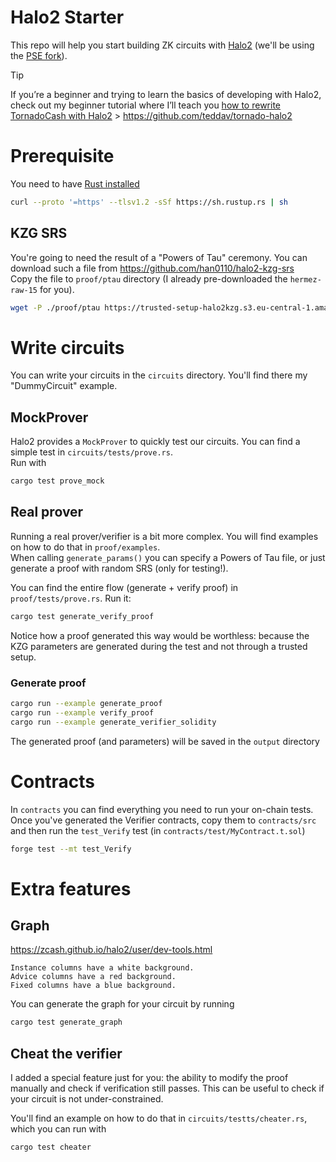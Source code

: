 # Halo2 Starter

This repo will help you start building ZK circuits with [Halo2](https://zcash.github.io/halo2/) (we'll be using the [PSE fork](https://github.com/privacy-scaling-explorations/halo2/)).

> [!TIP]
> If you’re a beginner and trying to learn the basics of developing with Halo2, check out my beginner tutorial where I’ll teach you [how to rewrite TornadoCash with Halo2](https://dev.to/teddav/tornado-cash-with-halo2-62b) > https://github.com/teddav/tornado-halo2

# Prerequisite

You need to have [Rust installed](https://rustup.rs/)

```bash
curl --proto '=https' --tlsv1.2 -sSf https://sh.rustup.rs | sh
```

## KZG SRS

You're going to need the result of a "Powers of Tau" ceremony. You can download such a file from https://github.com/han0110/halo2-kzg-srs  
Copy the file to `proof/ptau` directory (I already pre-downloaded the `hermez-raw-15` for you).

```bash
wget -P ./proof/ptau https://trusted-setup-halo2kzg.s3.eu-central-1.amazonaws.com/hermez-raw-15
```

# Write circuits

You can write your circuits in the `circuits` directory. You'll find there my "DummyCircuit" example.

## MockProver

Halo2 provides a `MockProver` to quickly test our circuits. You can find a simple test in `circuits/tests/prove.rs`.  
Run with

```bash
cargo test prove_mock
```

## Real prover

Running a real prover/verifier is a bit more complex. You will find examples on how to do that in `proof/examples`.  
When calling `generate_params()` you can specify a Powers of Tau file, or just generate a proof with random SRS (only for testing!).

You can find the entire flow (generate + verify proof) in `proof/tests/prove.rs`.
Run it:

```bash
cargo test generate_verify_proof
```

Notice how a proof generated this way would be worthless: because the KZG parameters are generated during the test and not through a trusted setup.

### Generate proof

```bash
cargo run --example generate_proof
cargo run --example verify_proof
cargo run --example generate_verifier_solidity
```

The generated proof (and parameters) will be saved in the `output` directory

# Contracts

In `contracts` you can find everything you need to run your on-chain tests.  
Once you've generated the Verifier contracts, copy them to `contracts/src` and then run the `test_Verify` test (in `contracts/test/MyContract.t.sol`)

```bash
forge test --mt test_Verify
```

# Extra features

## Graph

https://zcash.github.io/halo2/user/dev-tools.html

```
Instance columns have a white background.
Advice columns have a red background.
Fixed columns have a blue background.
```

You can generate the graph for your circuit by running

```bash
cargo test generate_graph
```

## Cheat the verifier

I added a special feature just for you: the ability to modify the proof manually and check if verification still passes. This can be useful to check if your circuit is not under-constrained.

You'll find an example on how to do that in `circuits/testts/cheater.rs`, which you can run with

```bash
cargo test cheater
```
